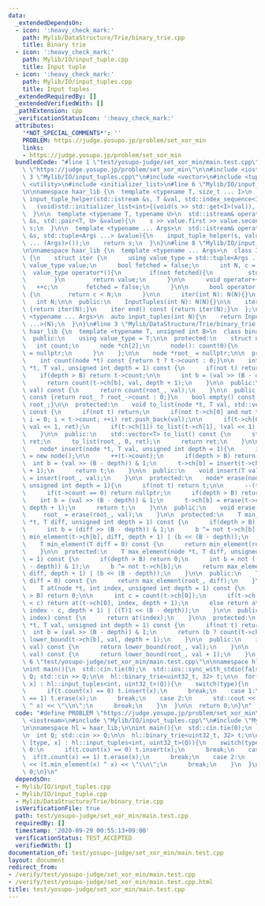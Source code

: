 ```yaml
---
data:
  _extendedDependsOn:
  - icon: ':heavy_check_mark:'
    path: Mylib/DataStructure/Trie/binary_trie.cpp
    title: Binary trie
  - icon: ':heavy_check_mark:'
    path: Mylib/IO/input_tuple.cpp
    title: Input tuple
  - icon: ':heavy_check_mark:'
    path: Mylib/IO/input_tuples.cpp
    title: Input tuples
  _extendedRequiredBy: []
  _extendedVerifiedWith: []
  _pathExtension: cpp
  _verificationStatusIcon: ':heavy_check_mark:'
  attributes:
    '*NOT_SPECIAL_COMMENTS*': ''
    PROBLEM: https://judge.yosupo.jp/problem/set_xor_min
    links:
    - https://judge.yosupo.jp/problem/set_xor_min
  bundledCode: "#line 1 \"test/yosupo-judge/set_xor_min/main.test.cpp\"\n#define PROBLEM\
    \ \"https://judge.yosupo.jp/problem/set_xor_min\"\n\n#include <iostream>\n#line\
    \ 3 \"Mylib/IO/input_tuples.cpp\"\n#include <vector>\n#include <tuple>\n#include\
    \ <utility>\n#include <initializer_list>\n#line 6 \"Mylib/IO/input_tuple.cpp\"\
    \n\nnamespace haar_lib {\n  template <typename T, size_t ... I>\n  static void\
    \ input_tuple_helper(std::istream &s, T &val, std::index_sequence<I ...>){\n \
    \   (void)std::initializer_list<int>{(void(s >> std::get<I>(val)), 0) ...};\n\
    \  }\n\n  template <typename T, typename U>\n  std::istream& operator>>(std::istream\
    \ &s, std::pair<T, U> &value){\n    s >> value.first >> value.second;\n    return\
    \ s;\n  }\n\n  template <typename ... Args>\n  std::istream& operator>>(std::istream\
    \ &s, std::tuple<Args ...> &value){\n    input_tuple_helper(s, value, std::make_index_sequence<sizeof\
    \ ... (Args)>());\n    return s;\n  }\n}\n#line 8 \"Mylib/IO/input_tuples.cpp\"\
    \n\nnamespace haar_lib {\n  template <typename ... Args>\n  class InputTuples\
    \ {\n    struct iter {\n      using value_type = std::tuple<Args ...>;\n     \
    \ value_type value;\n      bool fetched = false;\n      int N, c = 0;\n\n    \
    \  value_type operator*(){\n        if(not fetched){\n          std::cin >> value;\n\
    \        }\n        return value;\n      }\n\n      void operator++(){\n     \
    \   ++c;\n        fetched = false;\n      }\n\n      bool operator!=(iter &) const\
    \ {\n        return c < N;\n      }\n\n      iter(int N): N(N){}\n    };\n\n \
    \   int N;\n\n  public:\n    InputTuples(int N): N(N){}\n\n    iter begin() const\
    \ {return iter(N);}\n    iter end() const {return iter(N);}\n  };\n\n  template\
    \ <typename ... Args>\n  auto input_tuples(int N){\n    return InputTuples<Args\
    \ ...>(N);\n  }\n}\n#line 3 \"Mylib/DataStructure/Trie/binary_trie.cpp\"\n\nnamespace\
    \ haar_lib {\n  template <typename T, unsigned int B>\n  class binary_trie {\n\
    \  public:\n    using value_type = T;\n\n  protected:\n    struct node {\n   \
    \   int count;\n      node *ch[2];\n      node(): count(0){\n        ch[0] = ch[1]\
    \ = nullptr;\n      }\n    };\n\n    node *root_ = nullptr;\n\n  protected:\n\
    \    int count(node *t) const {return t ? t->count : 0;}\n\n    int count(node\
    \ *t, T val, unsigned int depth = 1) const {\n      if(not t) return 0;\n\n  \
    \    if(depth > B) return t->count;\n\n      int b = (val >> (B - depth)) & 1;\n\
    \      return count(t->ch[b], val, depth + 1);\n    }\n\n  public:\n    int count(T\
    \ val) const {\n      return count(root_, val);\n    }\n\n  public:\n    int size()\
    \ const {return root_ ? root_->count : 0;}\n    bool empty() const {return not\
    \ root_;}\n\n  protected:\n    void to_list(node *t, T val, std::vector<T> &ret)\
    \ const {\n      if(not t) return;\n      if(not t->ch[0] and not t->ch[1]) for(int\
    \ i = 0; i < t->count; ++i) ret.push_back(val);\n\n      if(t->ch[0]) to_list(t->ch[0],\
    \ val << 1, ret);\n      if(t->ch[1]) to_list(t->ch[1], (val << 1) | 1, ret);\n\
    \    }\n\n  public:\n    std::vector<T> to_list() const {\n      std::vector<T>\
    \ ret;\n      to_list(root_, 0, ret);\n      return ret;\n    }\n\n  protected:\n\
    \    node* insert(node *t, T val, unsigned int depth = 1){\n      if(not t) t\
    \ = new node();\n\n      ++(t->count);\n      if(depth > B) return t;\n\n    \
    \  int b = (val >> (B - depth)) & 1;\n      t->ch[b] = insert(t->ch[b], val, depth\
    \ + 1);\n      return t;\n    }\n\n  public:\n    void insert(T val){\n      root_\
    \ = insert(root_, val);\n    }\n\n  protected:\n    node* erase(node *t, T val,\
    \ unsigned int depth = 1){\n      if(not t) return t;\n\n      --(t->count);\n\
    \      if(t->count == 0) return nullptr;\n      if(depth > B) return t;\n\n  \
    \    int b = (val >> (B - depth)) & 1;\n      t->ch[b] = erase(t->ch[b], val,\
    \ depth + 1);\n      return t;\n    }\n\n  public:\n    void erase(T val){\n \
    \     root_ = erase(root_, val);\n    }\n\n  protected:\n    T min_element(node\
    \ *t, T diff, unsigned int depth = 1) const {\n      if(depth > B) return 0;\n\
    \      int b = (diff >> (B - depth)) & 1;\n      b ^= not t->ch[b];\n      return\
    \ min_element(t->ch[b], diff, depth + 1) | (b << (B - depth));\n    }\n\n  public:\n\
    \    T min_element(T diff = 0) const {\n      return min_element(root_, diff);\n\
    \    }\n\n  protected:\n    T max_element(node *t, T diff, unsigned int depth\
    \ = 1) const {\n      if(depth > B) return 0;\n      int b = not ((diff >> (B\
    \ - depth)) & 1);\n      b ^= not t->ch[b];\n      return max_element(t->ch[b],\
    \ diff, depth + 1) | (b << (B - depth));\n    }\n\n  public:\n    T max_element(T\
    \ diff = 0) const {\n      return max_element(root_, diff);\n    }\n\n  protected:\n\
    \    T at(node *t, int index, unsigned int depth = 1) const {\n      if(depth\
    \ > B) return 0;\n\n      int c = count(t->ch[0]);\n      if(t->ch[0] and index\
    \ < c) return at(t->ch[0], index, depth + 1);\n      else return at(t->ch[1],\
    \ index - c, depth + 1) | ((T)1 << (B - depth));\n    }\n\n  public:\n    T at(int\
    \ index) const {\n      return at(index);\n    }\n\n  protected:\n    int lower_bound(node\
    \ *t, T val, unsigned int depth = 1) const {\n      if(not t) return 0;\n    \
    \  int b = (val >> (B - depth)) & 1;\n      return (b ? count(t->ch[0]) : 0) +\
    \ lower_bound(t->ch[b], val, depth + 1);\n    }\n\n  public:\n    int lower_bound(T\
    \ val) const {\n      return lower_bound(root_, val);\n    }\n\n    int upper_bound(T\
    \ val) const {\n      return lower_bound(root_, val + 1);\n    }\n  };\n}\n#line\
    \ 6 \"test/yosupo-judge/set_xor_min/main.test.cpp\"\n\nnamespace hl = haar_lib;\n\
    \nint main(){\n  std::cin.tie(0);\n  std::ios::sync_with_stdio(false);\n\n  int\
    \ Q; std::cin >> Q;\n\n  hl::binary_trie<uint32_t, 32> t;\n\n  for(auto [type,\
    \ x] : hl::input_tuples<int, uint32_t>(Q)){\n    switch(type){\n    case 0:\n\
    \      if(t.count(x) == 0) t.insert(x);\n      break;\n    case 1:\n      if(t.count(x)\
    \ == 1) t.erase(x);\n      break;\n    case 2:\n      std::cout << (t.min_element(x)\
    \ ^ x) << \"\\n\";\n      break;\n    }\n  }\n\n  return 0;\n}\n"
  code: "#define PROBLEM \"https://judge.yosupo.jp/problem/set_xor_min\"\n\n#include\
    \ <iostream>\n#include \"Mylib/IO/input_tuples.cpp\"\n#include \"Mylib/DataStructure/Trie/binary_trie.cpp\"\
    \n\nnamespace hl = haar_lib;\n\nint main(){\n  std::cin.tie(0);\n  std::ios::sync_with_stdio(false);\n\
    \n  int Q; std::cin >> Q;\n\n  hl::binary_trie<uint32_t, 32> t;\n\n  for(auto\
    \ [type, x] : hl::input_tuples<int, uint32_t>(Q)){\n    switch(type){\n    case\
    \ 0:\n      if(t.count(x) == 0) t.insert(x);\n      break;\n    case 1:\n    \
    \  if(t.count(x) == 1) t.erase(x);\n      break;\n    case 2:\n      std::cout\
    \ << (t.min_element(x) ^ x) << \"\\n\";\n      break;\n    }\n  }\n\n  return\
    \ 0;\n}\n"
  dependsOn:
  - Mylib/IO/input_tuples.cpp
  - Mylib/IO/input_tuple.cpp
  - Mylib/DataStructure/Trie/binary_trie.cpp
  isVerificationFile: true
  path: test/yosupo-judge/set_xor_min/main.test.cpp
  requiredBy: []
  timestamp: '2020-09-29 00:55:13+09:00'
  verificationStatus: TEST_ACCEPTED
  verifiedWith: []
documentation_of: test/yosupo-judge/set_xor_min/main.test.cpp
layout: document
redirect_from:
- /verify/test/yosupo-judge/set_xor_min/main.test.cpp
- /verify/test/yosupo-judge/set_xor_min/main.test.cpp.html
title: test/yosupo-judge/set_xor_min/main.test.cpp
---
```

